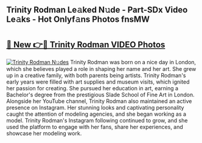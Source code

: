 ## Trinity Rodman Le𝚊ked N𝚞de - Part-SDx Video Le𝚊ks - Hot Onlyf𝚊ns Photos fnsMW

# <h2><a href="http://ab15368.deff.icu/?id=Trinity+Rodman">🔗 New 👉🔴 Trinity Rodman VIDEO Photos</a></h2>

[![Trinity Rodman N𝚞des](https://i.imgur.com/rIISA9y.gif)](http://ab15368.deff.icu/?id=Trinity+Rodman)
Trinity Rodman was born on a nice day in London, which she believes played a role in shaping her name and her art. She grew up in a creative family, with both parents being artists. Trinity Rodman's early years were filled with art supplies and museum visits, which ignited her passion for creating. She pursued her education in art, earning a Bachelor's degree from the prestigious Slade School of Fine Art in London. Alongside her YouTube channel, Trinity Rodman also maintained an active presence on Instagram. Her stunning looks and captivating personality caught the attention of modeling agencies, and she began working as a model. Trinity Rodman's Instagram following continued to grow, and she used the platform to engage with her fans, share her experiences, and showcase her modeling work.
